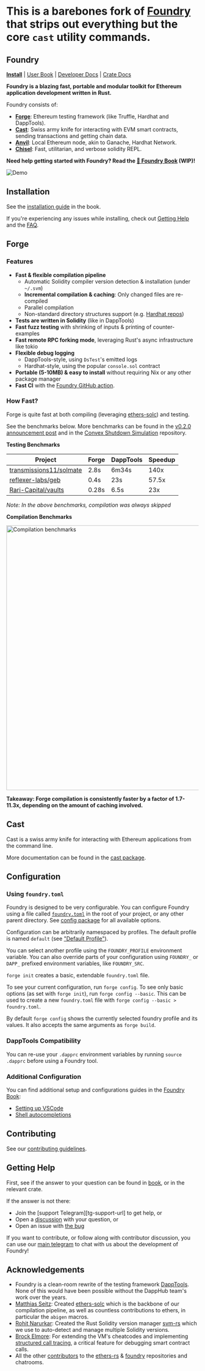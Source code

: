 # This is a barebones fork of [ Foundry ]( https://github.com/foundry-rs ) that strips out everything but the core `cast` utility commands.

## Foundry

**[Install](https://book.getfoundry.sh/getting-started/installation)**
| [User Book](https://book.getfoundry.sh)
| [Developer Docs](./docs/dev/)
| [Crate Docs](https://foundry-rs.github.io/foundry)

**Foundry is a blazing fast, portable and modular toolkit for Ethereum application development written in Rust.**

Foundry consists of:

-   [**Forge**](./crates/forge): Ethereum testing framework (like Truffle, Hardhat and DappTools).
-   [**Cast**](./crates/cast): Swiss army knife for interacting with EVM smart contracts, sending transactions and getting chain data.
-   [**Anvil**](./crates/anvil): Local Ethereum node, akin to Ganache, Hardhat Network.
-   [**Chisel**](./crates/chisel): Fast, utilitarian, and verbose solidity REPL.

**Need help getting started with Foundry? Read the [📖 Foundry Book][foundry-book] (WIP)!**

![Demo](.github/demo.gif)

## Installation

See the [installation guide](https://book.getfoundry.sh/getting-started/installation) in the book.

If you're experiencing any issues while installing, check out [Getting Help](#getting-help) and the [FAQ](https://book.getfoundry.sh/faq).

## Forge

### Features

-   **Fast & flexible compilation pipeline**
    -   Automatic Solidity compiler version detection & installation (under `~/.svm`)
    -   **Incremental compilation & caching**: Only changed files are re-compiled
    -   Parallel compilation
    -   Non-standard directory structures support (e.g. [Hardhat repos](https://twitter.com/gakonst/status/1461289225337421829))
-   **Tests are written in Solidity** (like in DappTools)
-   **Fast fuzz testing** with shrinking of inputs & printing of counter-examples
-   **Fast remote RPC forking mode**, leveraging Rust's async infrastructure like tokio
-   **Flexible debug logging**
    -   DappTools-style, using `DsTest`'s emitted logs
    -   Hardhat-style, using the popular `console.sol` contract
-   **Portable (5-10MB) & easy to install** without requiring Nix or any other package manager
-   **Fast CI** with the [Foundry GitHub action][foundry-gha].

### How Fast?

Forge is quite fast at both compiling (leveraging [ethers-solc][ethers-solc]) and testing.

See the benchmarks below. More benchmarks can be found in the [v0.2.0 announcement post][benchmark-post] and in the [Convex Shutdown Simulation][convex] repository.

**Testing Benchmarks**

| Project                            | Forge | DappTools | Speedup |
| ---------------------------------- | ----- | --------- | ------- |
| [transmissions11/solmate][solmate] | 2.8s  | 6m34s     | 140x    |
| [reflexer-labs/geb][geb]           | 0.4s  | 23s       | 57.5x   |
| [Rari-Capital/vaults][vaults]      | 0.28s | 6.5s      | 23x     |

_Note: In the above benchmarks, compilation was always skipped_

**Compilation Benchmarks**

<img alt="Compilation benchmarks" src=".github/compilation-benchmark.png" width="693px" />

**Takeaway: Forge compilation is consistently faster by a factor of 1.7-11.3x, depending on the amount of caching involved.**

## Cast

Cast is a swiss army knife for interacting with Ethereum applications from the command line.

More documentation can be found in the [cast package](./crates/cast).

## Configuration

### Using `foundry.toml`

Foundry is designed to be very configurable. You can configure Foundry using a file called [`foundry.toml`](./crates/config) in the root of your project, or any other parent directory. See [config package](./crates/config/README.md#all-options) for all available options.

Configuration can be arbitrarily namespaced by profiles. The default profile is named `default` (see ["Default Profile"](./crates/config/README.md#default-profile)).

You can select another profile using the `FOUNDRY_PROFILE` environment variable. You can also override parts of your configuration using `FOUNDRY_` or `DAPP_` prefixed environment variables, like `FOUNDRY_SRC`.

`forge init` creates a basic, extendable `foundry.toml` file.

To see your current configuration, run `forge config`. To see only basic options (as set with `forge init`), run `forge config --basic`. This can be used to create a new `foundry.toml` file with `forge config --basic > foundry.toml`.

By default `forge config` shows the currently selected foundry profile and its values. It also accepts the same arguments as `forge build`.

### DappTools Compatibility

You can re-use your `.dapprc` environment variables by running `source .dapprc` before using a Foundry tool.

### Additional Configuration

You can find additional setup and configurations guides in the [Foundry Book][foundry-book]:

-   [Setting up VSCode][vscode-setup]
-   [Shell autocompletions][shell-setup]

## Contributing

See our [contributing guidelines](./CONTRIBUTING.md).

## Getting Help

First, see if the answer to your question can be found in [book][foundry-book], or in the relevant crate.

If the answer is not there:

-   Join the [support Telegram][tg-support-url] to get help, or
-   Open a [discussion](https://github.com/foundry-rs/foundry/discussions/new) with your question, or
-   Open an issue with [the bug](https://github.com/foundry-rs/foundry/issues/new)

If you want to contribute, or follow along with contributor discussion, you can use our [main telegram](https://t.me/foundry_rs) to chat with us about the development of Foundry!

## Acknowledgements

-   Foundry is a clean-room rewrite of the testing framework [DappTools](https://github.com/dapphub/dapptools). None of this would have been possible without the DappHub team's work over the years.
-   [Matthias Seitz](https://twitter.com/mattsse_): Created [ethers-solc](https://github.com/gakonst/ethers-rs/tree/master/ethers-solc/) which is the backbone of our compilation pipeline, as well as countless contributions to ethers, in particular the `abigen` macros.
-   [Rohit Narurkar](https://twitter.com/rohitnarurkar): Created the Rust Solidity version manager [svm-rs](https://github.com/roynalnaruto/svm-rs) which we use to auto-detect and manage multiple Solidity versions.
-   [Brock Elmore](https://twitter.com/brockjelmore): For extending the VM's cheatcodes and implementing [structured call tracing](https://github.com/foundry-rs/foundry/pull/192), a critical feature for debugging smart contract calls.
-   All the other [contributors](https://github.com/foundry-rs/foundry/graphs/contributors) to the [ethers-rs](https://github.com/gakonst/ethers-rs) & [foundry](https://github.com/foundry-rs/foundry) repositories and chatrooms.

[foundry-book]: https://book.getfoundry.sh
[foundry-gha]: https://github.com/foundry-rs/foundry-toolchain
[ethers-solc]: https://github.com/gakonst/ethers-rs/tree/master/ethers-solc/
[solmate]: https://github.com/transmissions11/solmate/
[geb]: https://github.com/reflexer-labs/geb
[vaults]: https://github.com/rari-capital/vaults
[benchmark-post]: https://www.paradigm.xyz/2022/03/foundry-02#blazing-fast-compilation--testing
[convex]: https://github.com/mds1/convex-shutdown-simulation
[vscode-setup]: https://book.getfoundry.sh/config/vscode.html
[shell-setup]: https://book.getfoundry.sh/config/shell-autocompletion.html
